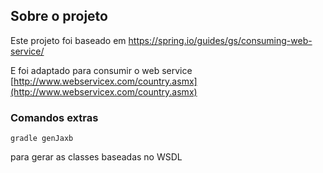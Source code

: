 ## Sobre o projeto

Este projeto foi baseado em https://spring.io/guides/gs/consuming-web-service/

E foi adaptado para consumir o web service [http://www.webservicex.com/country.asmx](http://www.webservicex.com/country.asmx)


### Comandos extras

`gradle genJaxb`

para gerar as classes baseadas no WSDL
